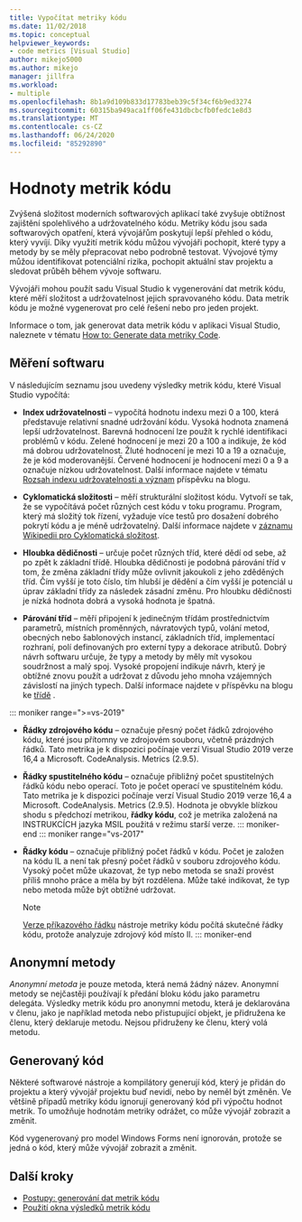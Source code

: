 ```yaml
---
title: Vypočítat metriky kódu
ms.date: 11/02/2018
ms.topic: conceptual
helpviewer_keywords:
- code metrics [Visual Studio]
author: mikejo5000
ms.author: mikejo
manager: jillfra
ms.workload:
- multiple
ms.openlocfilehash: 8b1a9d109b833d17783beb39c5f34cf6b9ed3274
ms.sourcegitcommit: 60315ba949aca1ff06fe431dbcbcfb0fedc1e8d3
ms.translationtype: MT
ms.contentlocale: cs-CZ
ms.lasthandoff: 06/24/2020
ms.locfileid: "85292890"
---
```

# <a name="code-metrics-values"></a>Hodnoty metrik kódu

Zvýšená složitost moderních softwarových aplikací také zvyšuje obtížnost zajištění spolehlivého a udržovatelného kódu. Metriky kódu jsou sada softwarových opatření, která vývojářům poskytují lepší přehled o kódu, který vyvíjí. Díky využití metrik kódu můžou vývojáři pochopit, které typy a metody by se měly přepracovat nebo podrobně testovat. Vývojové týmy můžou identifikovat potenciální rizika, pochopit aktuální stav projektu a sledovat průběh během vývoje softwaru.

Vývojáři mohou použít sadu Visual Studio k vygenerování dat metrik kódu, které měří složitost a udržovatelnost jejich spravovaného kódu. Data metrik kódu je možné vygenerovat pro celé řešení nebo pro jeden projekt.

Informace o tom, jak generovat data metrik kódu v aplikaci Visual Studio, naleznete v tématu [How to: Generate data metriky Code](../code-quality/how-to-generate-code-metrics-data.md).

## <a name="software-measurements"></a>Měření softwaru

V následujícím seznamu jsou uvedeny výsledky metrik kódu, které Visual Studio vypočítá:

- **Index udržovatelnosti** – vypočítá hodnotu indexu mezi 0 a 100, která představuje relativní snadné udržování kódu. Vysoká hodnota znamená lepší udržovatelnost. Barevná hodnocení lze použít k rychlé identifikaci problémů v kódu. Zelené hodnocení je mezi 20 a 100 a indikuje, že kód má dobrou udržovatelnost. Žluté hodnocení je mezi 10 a 19 a označuje, že je kód moderovanější. Červené hodnocení je hodnocení mezi 0 a 9 a označuje nízkou udržovatelnost. Další informace najdete v tématu [Rozsah indexu udržovatelnosti a význam](https://blogs.msdn.microsoft.com/codeanalysis/2007/11/20/maintainability-index-range-and-meaning/) příspěvku na blogu.

- **Cyklomatická složitosti** – měří strukturální složitost kódu. Vytvoří se tak, že se vypočítává počet různých cest kódu v toku programu. Program, který má složitý tok řízení, vyžaduje více testů pro dosažení dobrého pokrytí kódu a je méně udržovatelný. Další informace najdete v [záznamu Wikipedii pro Cyklomatická složitost](https://wikipedia.org/wiki/Cyclomatic_complexity).

- **Hloubka dědičnosti** – určuje počet různých tříd, které dědí od sebe, až po zpět k základní třídě. Hloubka dědičnosti je podobná párování tříd v tom, že změna základní třídy může ovlivnit jakoukoli z jeho zděděných tříd. Čím vyšší je toto číslo, tím hlubší je dědění a čím vyšší je potenciál u úprav základní třídy za následek zásadní změnu. Pro hloubku dědičnosti je nízká hodnota dobrá a vysoká hodnota je špatná.

- **Párování tříd** – měří připojení k jedinečným třídám prostřednictvím parametrů, místních proměnných, návratových typů, volání metod, obecných nebo šablonových instancí, základních tříd, implementací rozhraní, polí definovaných pro externí typy a dekorace atributů. Dobrý návrh softwaru určuje, že typy a metody by měly mít vysokou soudržnost a malý spoj. Vysoké propojení indikuje návrh, který je obtížné znovu použít a udržovat z důvodu jeho mnoha vzájemných závislostí na jiných typech. Další informace najdete v příspěvku na blogu ke [třídě](https://blogs.msdn.microsoft.com/zainnab/2011/05/25/code-metrics-class-coupling/) .

::: moniker range=">=vs-2019"

- **Řádky zdrojového kódu** – označuje přesný počet řádků zdrojového kódu, které jsou přítomny ve zdrojovém souboru, včetně prázdných řádků. Tato metrika je k dispozici počínaje verzí Visual Studio 2019 verze 16,4 a Microsoft. CodeAnalysis. Metrics (2.9.5).

- **Řádky spustitelného kódu** – označuje přibližný počet spustitelných řádků kódu nebo operací. Toto je počet operací ve spustitelném kódu. Tato metrika je k dispozici počínaje verzí Visual Studio 2019 verze 16,4 a Microsoft. CodeAnalysis. Metrics (2.9.5). Hodnota je obvykle blízkou shodu s předchozí metrikou, **řádky kódu**, což je metrika založená na INSTRUKCÍCH jazyka MSIL použitá v režimu starší verze.
::: moniker-end
::: moniker range="vs-2017"

- **Řádky kódu** – označuje přibližný počet řádků v kódu. Počet je založen na kódu IL a není tak přesný počet řádků v souboru zdrojového kódu. Vysoký počet může ukazovat, že typ nebo metoda se snaží provést příliš mnoho práce a měla by být rozdělena. Může také indikovat, že typ nebo metoda může být obtížné udržovat.

   > [!NOTE]
   > [Verze příkazového řádku](../code-quality/how-to-generate-code-metrics-data.md#command-line-code-metrics) nástroje metriky kódu počítá skutečné řádky kódu, protože analyzuje zdrojový kód místo Il.
::: moniker-end

## <a name="anonymous-methods"></a>Anonymní metody

*Anonymní metoda* je pouze metoda, která nemá žádný název. Anonymní metody se nejčastěji používají k předání bloku kódu jako parametru delegáta. Výsledky metrik kódu pro anonymní metodu, která je deklarována v členu, jako je například metoda nebo přistupující objekt, je přidružena ke členu, který deklaruje metodu. Nejsou přidruženy ke členu, který volá metodu.

## <a name="generated-code"></a>Generovaný kód

Některé softwarové nástroje a kompilátory generují kód, který je přidán do projektu a který vývojář projektu buď nevidí, nebo by neměl být změněn. Ve většině případů metriky kódu ignorují generovaný kód při výpočtu hodnot metrik. To umožňuje hodnotám metriky odrážet, co může vývojář zobrazit a změnit.

Kód vygenerovaný pro model Windows Forms není ignorován, protože se jedná o kód, který může vývojář zobrazit a změnit.

## <a name="next-steps"></a>Další kroky

- [Postupy: generování dat metrik kódu](../code-quality/how-to-generate-code-metrics-data.md)
- [Použití okna výsledků metrik kódu](../code-quality/working-with-code-metrics-data.md)
